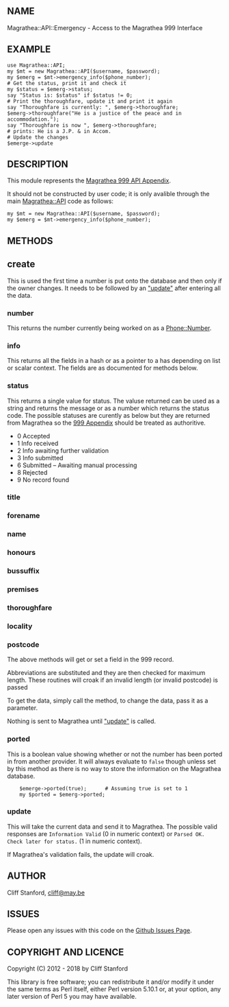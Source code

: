 ## NAME

Magrathea::API::Emergency - Access to the Magrathea 999 Interface

## EXAMPLE

    use Magrathea::API;
    my $mt = new Magrathea::API($username, $password);
    my $emerg = $mt->emergency_info($phone_number);
    # Get the status, print it and check it
    my $status = $emerg->status;
    say "Status is: $status" if $status != 0;
    # Print the thoroughfare, update it and print it again
    say "Thoroughfare is currently: ", $emerg->thoroughfare;
    $emerg->thoroughfare("He is a justice of the peace and in accommodation.");
    say "Thoroughfare is now ", $emerg->thoroughfare;
    # prints: He is a J.P. & in Accom.
    # Update the changes
    $emerge->update

## DESCRIPTION

This module represents the
[Magrathea 999 API Appendix](https://www.magrathea-telecom.co.uk/assets/Client-Downloads/Magrathea-NTSAPI-999-Appendix.pdf).

It should not be constructed by user code; it is only avalible through
the main [Magrathea::API](https://metacpan.org/pod/Magrathea::API) code as follows:

    my $mt = new Magrathea::API($username, $password);
    my $emerg = $mt->emergency_info($phone_number);

## METHODS

## create

This is used the first time a number is put onto the database and
then only if the owner changes.  It needs to be followed by an
["update"](#update) after entering all the data.

### number

This returns the number currently being worked on as a [Phone::Number](https://metacpan.org/pod/Phone::Number).

### info

This returns all the fields in a hash or as a pointer to a has
depending on list or scalar context.  The fields are as documented for
methods below.

### status

This returns a single value for status.  The valuse returned can be
used as a string and returns the message or as a number which returns
the status code.  The possible statuses are curently as below but they
are returned from Magrathea so the
[999 Appendix](https://www.magrathea-telecom.co.uk/assets/Client-Downloads/Magrathea-NTSAPI-999-Appendix.pdf)
should be treated as authoritive.

- 0 Accepted
- 1 Info received
- 2 Info awaiting further validation
- 3 Info submitted
- 6 Submitted – Awaiting manual processing
- 8 Rejected
- 9 No record found

### title

### forename

### name

### honours

### bussuffix

### premises

### thoroughfare

### locality

### postcode

The above methods will get or set a field in the 999 record.

Abbreviations are substituted and they are then checked for
maximum length.  These routines will croak if an invalid length
(or invalid postcode) is passed

To get the data, simply call the method, to change the data, pass
it as a parameter.

Nothing is sent to Magrathea until ["update"](#update) is called.

### ported

This is a boolean value showing whether or not the number has been
ported in from another provider.  It will always evaluate to `false`
though unless set by this method as there is no way to store the
information on the Magrathea database.

        $emerge->ported(true);      # Assuming true is set to 1
        my $ported = $emerg->ported;

### update

This will take the current data and send it to Magrathea.  The possible
valid responses are `Information Valid` (0 in numeric context) or
`Parsed OK. Check later for status.` (1 in numeric context).

If Magrathea's validation fails, the update will croak.

## AUTHOR

Cliff Stanford, <cliff@may.be>

## ISSUES

Please open any issues with this code on the
[Github Issues Page](https://github.com/CliffS/magrathea-api/issues).

## COPYRIGHT AND LICENCE

Copyright (C) 2012 - 2018 by Cliff Stanford

This library is free software; you can redistribute it and/or modify
it under the same terms as Perl itself, either Perl version 5.10.1 or,
at your option, any later version of Perl 5 you may have available.
